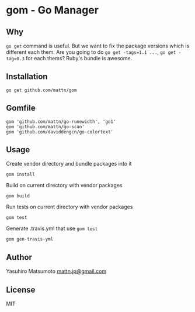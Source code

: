 gom - Go Manager
================

Why
---

`go get` command is useful. But we want to fix the package versions which is different each them.
Are you going to do `go get -tags=1.1 ...`, `go get -tag=0.3` for each thems?
Ruby's bundle is awesome. 

Installation
------------

    go get github.com/mattn/gom

Gomfile
-------

    gom 'github.com/mattn/go-runewidth', 'go1'
    gom 'github.com/mattn/go-scan'
    gom 'github.com/daviddengcn/go-colortext'
 
Usage
-----

Create vendor directory and bundle packages into it

    gom install

Build on current directory with vendor packages

    gom build

Run tests on current directory with vendor packages

    gom test

Generate .travis.yml that use `gom test`

    gom gen-travis-yml

Author
------

Yasuhiro Matsumoto mattn.jp@gmail.com

License
-------

MIT
